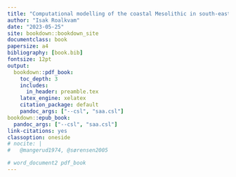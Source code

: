```yaml
--- 
title: "Computational modelling of the coastal Mesolithic in south-eastern Norway"
author: "Isak Roalkvam"
date: "2023-05-25"
site: bookdown::bookdown_site
documentclass: book
papersize: a4
bibliography: [book.bib]
fontsize: 12pt
output:
  bookdown::pdf_book: 
    toc_depth: 3
    includes:
      in_header: preamble.tex
    latex_engine: xelatex
    citation_package: default
    pandoc_args: ["--csl", "saa.csl"]
bookdown::epub_book:
  pandoc_args: ["--csl", "saa.csl"]
link-citations: yes
classoption: oneside
# nocite: | 
#   @mangerud1974, @sørensen2005

# word_document2 pdf_book
---
```

